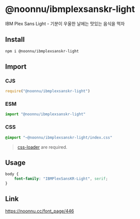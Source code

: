 # @noonnu/ibmplexsanskr-light
IBM Plex Sans Light - 기분이 우울한 날에는 맛있는 음식을 먹자

## Install
```sh
npm i @noonnu/ibmplexsanskr-light
```
## Import
### CJS
```js
require("@noonnu/ibmplexsanskr-light")
```
### ESM
```js
import "@noonnu/ibmplexsanskr-light"
```
### CSS 
```css
@import "~@noonnu/ibmplexsanskr-light/index.css"
```
> [css-loader](https://github.com/webpack-contrib/css-loader) are required.

## Usage
```css
body {
    font-family: "IBMPlexSansKR-Light", serif;
}
```

## Link
https://noonnu.cc/font_page/446